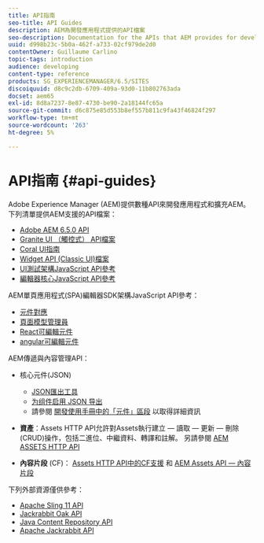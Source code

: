 ```yaml
---
title: API指南
seo-title: API Guides
description: AEM為開發應用程式提供的API檔案
seo-description: Documentation for the APIs that AEM provides for developing applications
uuid: d998b23c-5b0a-462f-a733-02cf979de2d0
contentOwner: Guillaume Carlino
topic-tags: introduction
audience: developing
content-type: reference
products: SG_EXPERIENCEMANAGER/6.5/SITES
discoiquuid: d8c9c2db-6709-409a-93d0-11b802763ada
docset: aem65
exl-id: 8d8a7237-8e87-4730-be90-2a18144fc65a
source-git-commit: d6c875e85d553b8ef557b811c9fa43f46824f297
workflow-type: tm+mt
source-wordcount: '263'
ht-degree: 5%

---
```


# API指南 {#api-guides}

Adobe Experience Manager (AEM)提供數種API來開發應用程式和擴充AEM。 下列清單提供AEM支援的API檔案：

* [Adobe AEM 6.5.0 API](https://www.adobe.io/experience-manager/reference-materials/6-5/javadoc/index.html)
* [Granite UI （觸控式） API檔案](https://www.adobe.io/experience-manager/reference-materials/6-5/granite-ui/api/index.html)
* [Coral UI指南](https://www.adobe.io/experience-manager/reference-materials/6-5/coral-ui/coralui3/index.html)
* [Widget API (Classic UI)檔案](https://www.adobe.io/experience-manager/reference-materials/6-5/widgets-api/index.html)
* [UI測試架構JavaScript API參考](https://www.adobe.io/experience-manager/reference-materials/6-5/test-api/index.html)
* [編輯器核心JavaScript API參考](https://www.adobe.io/experience-manager/reference-materials/6-5/jsdoc/ui-touch/editor-core/index.html)

AEM單頁應用程式(SPA)編輯器SDK架構JavaScript API參考：

* [元件對應](https://www.npmjs.com/package/@adobe/aem-spa-component-mapping)
* [頁面模型管理員](https://www.npmjs.com/package/@adobe/aem-spa-page-model-manager)
* [React可編輯元件](https://www.npmjs.com/package/@adobe/aem-react-editable-components)
* [angular可編輯元件](https://www.npmjs.com/package/@adobe/aem-angular-editable-components)

AEM傳遞與內容管理API：

* 核心元件(JSON)

   * [JSON匯出工具](/help/sites-developing/json-exporter.md)
   * [为组件启用 JSON 导出](/help/sites-developing/json-exporter-components.md)
   * 請參閱 [開發使用手冊中的「元件」區段](/help/sites-developing/home.md) 以取得詳細資訊

* **資產**：Assets HTTP API允許對Assets執行建立 — 讀取 — 更新 — 刪除(CRUD)操作，包括二進位、中繼資料、轉譯和註解。 另請參閱 [AEM ASSETS HTTP API](/help/assets/mac-api-assets.md)

* **內容片段** (CF)： [Assets HTTP API中的CF支援](/help/assets/assets-api-content-fragments.md) 和 [AEM Assets API — 內容片段](https://www.adobe.io/experience-manager/reference-materials/6-5/assets-api-content-fragments/index.html)

下列外部資源僅供參考：

* [Apache Sling 11 API](https://sling.apache.org/apidocs/sling11/)
* [Jackrabbit Oak API](https://jackrabbit.apache.org/oak/docs/oak_api/overview.html)
* [Java Content Repository API](https://www.adobe.io/experience-manager/reference-materials/spec/javax.jcr/javadocs/jcr-2.0/index.html)
* [Apache Jackrabbit API](https://jackrabbit.apache.org/api)
